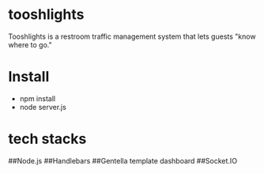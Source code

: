 # tooshlights
Tooshlights is a restroom traffic management system that lets guests "know where to go."

# Install 
- npm install
- node server.js

# tech stacks
##Node.js
##Handlebars
##Gentella template dashboard
##Socket.IO
